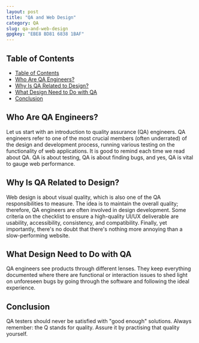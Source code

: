 ```yaml
---
layout: post
title: "QA and Web Design"
category: QA
slug: qa-and-web-design
gpgkey: "EBE8 BD81 6838 1BAF"
---
```


## Table of Contents

- [Table of Contents](#table-of-contents)
- [Who Are QA Engineers?](#who-are-qa-engineers)
- [Why Is QA Related to Design?](#why-is-qa-related-to-design)
- [What Design Need to Do with QA](#what-design-need-to-do-with-qa)
- [Conclusion](#conclusion)

## Who Are QA Engineers?

Let us start with an introduction to quality assurance (QA) engineers.
QA engineers refer to one of the most crucial members (often underrated) of the design and development process, running various testing on the functionality of web applications.
It is good to remind each time we read about QA. QA is about testing, QA is about finding bugs, and yes, QA is vital to gauge web performance.

## Why Is QA Related to Design?

Web design is about visual quality, which is also one of the QA responsibilities to measure. The idea is to maintain the overall quality; therefore, QA engineers are often involved in design development.
Some criteria on the checklist to ensure a high-quality UI/UX deliverable are usability, accessibility, consistency, and compatibility.
Finally, yet importantly, there's no doubt that there's nothing more annoying than a slow-performing website.

## What Design Need to Do with QA

QA engineers see products through different lenses. They keep everything documented where there are functional or interaction issues to shed light on unforeseen bugs by going through the software and following the ideal experience.

## Conclusion

QA testers should never be satisfied with "good enough" solutions. Always remember: the Q stands for quality. Assure it by practising that quality yourself.
